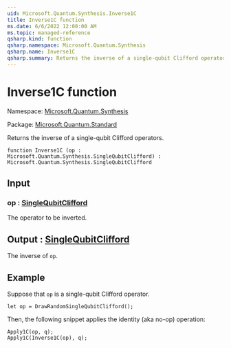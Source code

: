 ```yaml
---
uid: Microsoft.Quantum.Synthesis.Inverse1C
title: Inverse1C function
ms.date: 6/6/2022 12:00:00 AM
ms.topic: managed-reference
qsharp.kind: function
qsharp.namespace: Microsoft.Quantum.Synthesis
qsharp.name: Inverse1C
qsharp.summary: Returns the inverse of a single-qubit Clifford operators.
---
```


# Inverse1C function

Namespace: [Microsoft.Quantum.Synthesis](xref:Microsoft.Quantum.Synthesis)

Package: [Microsoft.Quantum.Standard](https://nuget.org/packages/Microsoft.Quantum.Standard)


Returns the inverse of a single-qubit Clifford operators.

```qsharp
function Inverse1C (op : Microsoft.Quantum.Synthesis.SingleQubitClifford) : Microsoft.Quantum.Synthesis.SingleQubitClifford
```


## Input

### op : [SingleQubitClifford](xref:Microsoft.Quantum.Synthesis.SingleQubitClifford)

The operator to be inverted.



## Output : [SingleQubitClifford](xref:Microsoft.Quantum.Synthesis.SingleQubitClifford)

The inverse of `op`.

## Example

Suppose that `op` is a single-qubit Clifford operator.```qsharplet op = DrawRandomSingleQubitClifford();```Then, the following snippet applies the identity (aka no-op) operation:```qsharpApply1C(op, q);Apply1C(Inverse1C(op), q);```